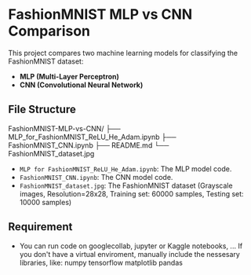 # FashionMNIST MLP vs CNN Comparison

This project compares two machine learning models for classifying the FashionMNIST dataset:
- **MLP (Multi-Layer Perceptron)**
- **CNN (Convolutional Neural Network)**

## File Structure

FashionMNIST-MLP-vs-CNN/
├── MLP_for_FashionMNIST_ReLU_He_Adam.ipynb
├── FashionMNIST_CNN.ipynb
├── README.md
└── FashionMNIST_dataset.jpg

- `MLP for FashionMNIST_ReLU_He_Adam.ipynb`: The MLP model code.
- `FashionMNIST_CNN.ipynb`: The CNN model code.
- `FashionMNIST_dataset.jpg`: The FashionMNIST dataset (Grayscale images, Resolution=28x28, Training set: 60000 samples, Testing set: 10000 samples)

## Requirement

- You can run code on googlecollab, jupyter or Kaggle notebooks, ... If you don't have a virtual enviroment, manually include the nessesary libraries, like:
numpy
tensorflow
matplotlib
pandas
